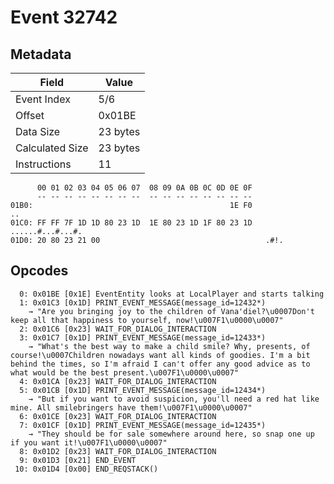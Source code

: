 # Event 32742

## Metadata

| Field           | Value    |
|-----------------|----------|
| Event Index     | 5/6      |
| Offset          | 0x01BE   |
| Data Size       | 23 bytes |
| Calculated Size | 23 bytes |
| Instructions    | 11       |

```
      00 01 02 03 04 05 06 07  08 09 0A 0B 0C 0D 0E 0F
      -- -- -- -- -- -- -- --  -- -- -- -- -- -- -- --
01B0:                                            1E F0                ..
01C0: FF FF 7F 1D 1D 80 23 1D  1E 80 23 1D 1F 80 23 1D  ......#...#...#.
01D0: 20 80 23 21 00                                     .#!.           
```

## Opcodes

```
  0: 0x01BE [0x1E] EventEntity looks at LocalPlayer and starts talking
  1: 0x01C3 [0x1D] PRINT_EVENT_MESSAGE(message_id=12432*)
    → "Are you bringing joy to the children of Vana'diel?\u0007Don't keep all that happiness to yourself, now!\u007F1\u0000\u0007"
  2: 0x01C6 [0x23] WAIT_FOR_DIALOG_INTERACTION
  3: 0x01C7 [0x1D] PRINT_EVENT_MESSAGE(message_id=12433*)
    → "What's the best way to make a child smile? Why, presents, of course!\u0007Children nowadays want all kinds of goodies. I'm a bit behind the times, so I'm afraid I can't offer any good advice as to what would be the best present.\u007F1\u0000\u0007"
  4: 0x01CA [0x23] WAIT_FOR_DIALOG_INTERACTION
  5: 0x01CB [0x1D] PRINT_EVENT_MESSAGE(message_id=12434*)
    → "But if you want to avoid suspicion, you'll need a red hat like mine. All smilebringers have them!\u007F1\u0000\u0007"
  6: 0x01CE [0x23] WAIT_FOR_DIALOG_INTERACTION
  7: 0x01CF [0x1D] PRINT_EVENT_MESSAGE(message_id=12435*)
    → "They should be for sale somewhere around here, so snap one up if you want it!\u007F1\u0000\u0007"
  8: 0x01D2 [0x23] WAIT_FOR_DIALOG_INTERACTION
  9: 0x01D3 [0x21] END_EVENT
 10: 0x01D4 [0x00] END_REQSTACK()
```
